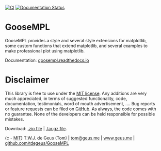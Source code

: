 [![CI](https://github.com/tdegeus/shelephant/workflows/CI/badge.svg)](https://github.com/tdegeus/shelephant/actions)
[![Documentation Status](https://readthedocs.org/projects/goosempl/badge/?version=latest)](http://goosempl.readthedocs.io/en/latest/?badge=latest)

# GooseMPL

GooseMPL provides a style and several style extensions for matplotlib,
some custom functions that extend matplotlib,
and several examples to make professional plot using matplotlib.

Documentation: [goosempl.readthedocs.io](https://goosempl.readthedocs.io)

# Disclaimer

This library is free to use under the [MIT license](LICENSE).
Any additions are very much appreciated, in terms of suggested functionality,
code, documentation, testimonials, word of mouth advertisement, ....
Bug reports or feature requests can be filed on
[GitHub](https://github.com/tdegeus/GooseMPL).
As always, the code comes with no guarantee.
None of the developers can be held responsible for possible mistakes.

Download:
[.zip file](https://github.com/tdegeus/GooseMPL/zipball/master) |
[.tar.gz file](https://github.com/tdegeus/GooseMPL/tarball/master).

(c - [MIT](LICENSE)) T.W.J. de Geus (Tom) |
tom@geus.me | www.geus.me |
[github.com/tdegeus/GooseMPL](https://github.com/tdegeus/GooseMPL)
